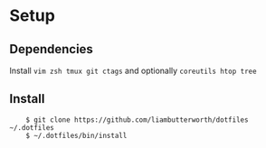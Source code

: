 # Setup

## Dependencies

Install `vim zsh tmux git ctags` and optionally `coreutils htop tree`

## Install

```
    $ git clone https://github.com/liambutterworth/dotfiles ~/.dotfiles
    $ ~/.dotfiles/bin/install
```
